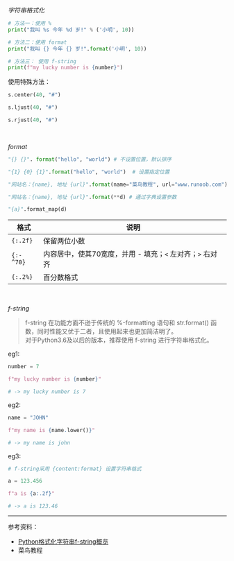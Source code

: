 
_字符串格式化_

```python
# 方法一：使用 %
print("我叫 %s 今年 %d 岁!" % ('小明', 10))

# 方法二：使用 format
print("我叫 {} 今年 {} 岁!".format('小明', 10))

# 方法三： 使用 f-string
print(f"my lucky number is {number}")
```

使用特殊方法：

```python
s.center(40, "#")

s.ljust(40, "#")

s.rjust(40, "#")
```


</br>

_format_


```python
"{} {}". format("hello", "world") # 不设置位置，默认排序

"{1} {0} {1}".format("hello", "world")  # 设置指定位置

"网站名：{name}, 地址 {url}".format(name="菜鸟教程", url="www.runoob.com") # 设置参数

"网站名：{name}, 地址 {url}".format(**d) # 通过字典设置参数

"{a}".format_map(d)

```



| 格式      | 说明                                                      |
| --------- | --------------------------------------------------------- |
| `{:.2f}`  | 保留两位小数                                              |
| `{:-^70}` | 内容居中，使其70宽度，并用 - 填充；`<` 左对齐；`>` 右对齐 |
| `{:.2%}`  | 百分数格式                                                |



</br>

_f-string_

>f-string 在功能方面不逊于传统的 %-formatting 语句和 str.format() 函数，同时性能又优于二者，且使用起来也更加简洁明了。
</br>对于Python3.6及以后的版本，推荐使用 f-string 进行字符串格式化。


eg1:
```python
number = 7

f"my lucky number is {number}"

# -> my lucky number is 7
```

eg2:
```python
name = "JOHN"

f"my name is {name.lower()}"

# -> my name is john
```

eg3: 
```python
# f-string采用 {content:format} 设置字符串格式

a = 123.456

f"a is {a:.2f}"

# -> a is 123.46
```

--------------

参考资料：
- [Python格式化字符串f-string概览](https://blog.csdn.net/sunxb10/article/details/81036693)
- 菜鸟教程